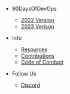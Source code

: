 - 90DaysOfDevOps
  - [2022 Version](2022.md)
  - [2023 Verison](2023.md)

- Info
  - [Resources](Resources.md)
  - [Contributions](CONTRIBUTING.md)
  - [Code of Conduct](CODE_OF_CONDUCT.md)

- Follow Us
  - [Discord]()
